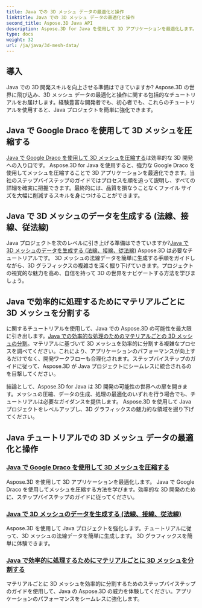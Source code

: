 ```yaml
---
title: Java での 3D メッシュ データの最適化と操作
linktitle: Java での 3D メッシュ データの最適化と操作
second_title: Aspose.3D Java API
description: Aspose.3D for Java を使用して 3D アプリケーションを最適化します。 Google Draco を使用してメッシュを圧縮し、メッシュ データを生成し、マテリアルごとに 3D メッシュを効率的に処理する方法を学びます。
type: docs
weight: 32
url: /ja/java/3d-mesh-data/
---
```

## 導入

Java での 3D 開発スキルを向上させる準備はできていますか? Aspose.3D の世界に飛び込み、3D メッシュ データの最適化と操作に関する包括的なチュートリアルをお届けします。経験豊富な開発者でも、初心者でも、これらのチュートリアルを使用すると、Java プロジェクトを簡単に強化できます。

## Java で Google Draco を使用して 3D メッシュを圧縮する

[Java で Google Draco を使用して 3D メッシュを圧縮する](./compress-meshes-google-draco/)は効率的な 3D 開発への入り口です。 Aspose.3D for Java を使用すると、強力な Google Draco を使用してメッシュを圧縮することで 3D アプリケーションを最適化できます。当社のステップバイステップのガイドではプロセスを順を追って説明し、すべての詳細を確実に把握できます。最終的には、品質を損なうことなくファイル サイズを大幅に削減するスキルを身につけることができます。

## Java で 3D メッシュのデータを生成する (法線、接線、従法線)

Java プロジェクトを次のレベルに引き上げる準備はできていますか?[Java で 3D メッシュのデータを生成する (法線、接線、従法線)](./generate-mesh-data/) Aspose.3D は必要なチュートリアルです。 3D メッシュの法線データを簡単に生成する手順をガイドしながら、3D グラフィックスの複雑さを深く掘り下げていきます。プロジェクトの視覚的な魅力を高め、自信を持って 3D の世界をナビゲートする方法を学びましょう。

## Java で効率的に処理するためにマテリアルごとに 3D メッシュを分割する

に関するチュートリアルを使用して、Java での Aspose.3D の可能性を最大限に引き出します。[Java での効率的な処理のためのマテリアルごとの 3D メッシュの分割](./split-meshes-by-material/)。マテリアルに基づいて 3D メッシュを効率的に分割する複雑なプロセスを調べてください。これにより、アプリケーションのパフォーマンスが向上するだけでなく、開発ワークフローも合理化されます。ステップバイステップのガイドに従って、Aspose.3D が Java プロジェクトにシームレスに統合されるのを目撃してください。

結論として、Aspose.3D for Java は 3D 開発の可能性の世界への扉を開きます。メッシュの圧縮、データの生成、処理の最適化のいずれを行う場合でも、チュートリアルは必要なガイダンスを提供します。 Aspose.3D を使用して Java プロジェクトをレベルアップし、3D グラフィックスの魅力的な領域を掘り下げてください。
## Java チュートリアルでの 3D メッシュ データの最適化と操作
### [Java で Google Draco を使用して 3D メッシュを圧縮する](./compress-meshes-google-draco/)
Aspose.3D を使用して 3D アプリケーションを最適化します。 Java で Google Draco を使用してメッシュを圧縮する方法を学びます。効率的な 3D 開発のために、ステップバイステップのガイドに従ってください。
### [Java で 3D メッシュのデータを生成する (法線、接線、従法線)](./generate-mesh-data/)
Aspose.3D を使用して Java プロジェクトを強化します。チュートリアルに従って、3D メッシュの法線データを簡単に生成します。 3D グラフィックスを簡単に体験できます。
### [Java で効率的に処理するためにマテリアルごとに 3D メッシュを分割する](./split-meshes-by-material/)
マテリアルごとに 3D メッシュを効率的に分割するためのステップバイステップのガイドを使用して、Java の Aspose.3D の威力を体験してください。アプリケーションのパフォーマンスをシームレスに強化します。